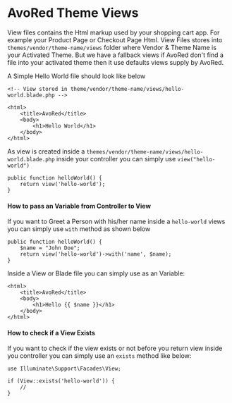 # AvoRed Theme Views

View files contains the Html markup used by your shopping cart app. For example your Product Page or Checkout Page Html. View Files stores into `themes/vendor/theme-name/views` folder where Vendor & Theme Name is your Activated Theme. But we have a fallback views if AvoRed don't find a file into your activated theme then it use defaults views supply by AvoRed.

A Simple Hello World file should look like below

    <!-- View stored in theme/vendor/theme-name/views/hello-world.blade.php -->

    <html>
        <title>AvoRed</title>
        <body>
            <h1>Hello World</h1>
        </body>
    </html>

As view is created inside a `themes/vendor/theme-name/views/hello-world.blade.php` inside your controller you can simply use  `view("hello-world")`

    public function helloWorld() {
        return view('hello-world');
    }


#### How to pass an Variable from Controller to View

If you want to Greet a Person with his/her name inside a `hello-world` views you can simply use `with` method as shown below


    public function helloWorld() {
        $name = "John Doe";
        return view('hello-world')->with('name', $name);
    }
    
Inside a View or Blade file you can simply use as an Variable: 

<!-- View stored in theme/vendor/theme-name/views/hello-world.blade.php -->

    <html>
        <title>AvoRed</title>
        <body>
            <h1>Hello {{ $name }}</h1>
        </body>
    </html>

   
#### How to check if a View Exists

If you want to check if the view exists or not before you return view inside you controller you can simply use an `exists` method like below:

    use Illuminate\Support\Facades\View;

    if (View::exists('hello-world')) {
        //
    }
